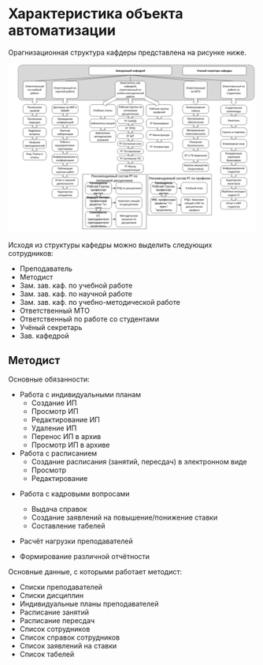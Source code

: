 # Характеристика объекта автоматизации

Орагнизационная структура кафдеры представлена на рисунке ниже.

![Структура кафедры](./media/Структура_кафедры.png)



Исходя из структуры кафедры можно выделить следующих сотрудников:

- Преподаватель
- Методист
- Зам. зав. каф. по учебной работе
- Зам. зав. каф. по научной работе
- Зам. зав. каф. по учебно-методической работе
- Ответственный МТО
- Ответственный по работе со студентами
- Учёный секретарь
- Зав. кафедрой



## Методист



Основные обязанности:

- Работа с индивидуальными планам
  - Создание ИП
  - Просмотр ИП
  - Редактирование ИП
  - Удаление ИП
  - Перенос ИП в архив
  - Просмотр ИП в архиве
- Работа с расписанием
  - Создание расписания (занятий, пересдач) в электронном виде
  - Просмотр
  - Редактирование

* Работа с кадровыми вопросами
  * Выдача справок
  * Создание заявлений на повышение/понижение ставки
  * Составление табелей

* Расчёт нагрузки преподавателей
* Формирование различной отчётности



Основные данные, с которыми работает методист:

- Списки преподавателей
- Списки дисциплин
- Индивидуальные планы преподавателей
- Расписание занятий
- Расписание пересдач
- Список сотрудников
- Список справок сотрудников
- Список заявлений на ставки
- Список табелей


